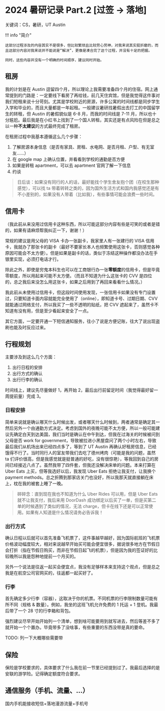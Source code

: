 # 2024 暑研记录 Part.2 [过签 -> 落地]

关键词：CS，暑研，UT Austin

!!! info "简介"

    这部分过程涉及的内容其实不是很多，但比较繁琐且比较劳心劳神，对我来说其实挺折磨的，而且这部分内容对我来说并不能说是“解决”，更像是凑合完了这个过程，并没有十足的把握。

    同时，这些内容并没有一个明确的时间顺序，建议同时开始。

## 租房

我的计划是在 Austin 逗留四个月，所以理论上我需要准备四个月的住宿。网上通常提到的门路是：一定要线下看房了再给钱，前几天住宾馆，但是我觉得这件事对我们短租来说十分苛刻。尤其是学校附近的房源，许多公寓的时间线都是同步学生入学和毕业的，而且大量都是一年起租。一般建议暑研找暑假出去打工的中国留学生的转租，但 Austin 的暑假貌似是 6-8 月，而我的时间线是 7-11 月，所以也十分尴尬。最后我是在小红书上找到了一个国人转租，其实还是有点风险在但是总之以一种**不太建议**的方式最终完成了租房。

在租房过程中我基本遵循这么几个步骤：

1. 了解房源本身信息（是否有家具、房租、水电网、是否月租、户型、有无室友……）
2. 在 google map 上确认位置，并看看到学校的通勤是否方便
3. 如果是转租 apartment，可以去 apartment 官网了解一下信息
4. 约谈

> 日后谈：如果没有同行的人的话，最好能找个学生舍友抱个团（在校生那种感觉），可以找 ta 带着转转之类的，因为国外生活方式和国内我感觉还是有不小差别的，如果没有人带着（比如我），有些事情可能会浪费一些时间。

## 信用卡

（我此前从来没用过信用卡这种东西，所以可能这部分内容有些是可笑的或者是错的，如果有请麻烦帮我纠正一下，谢谢！）

常规的建议是用父母的 VISA 卡办一张副卡，我家里人有一张建行的 VISA 信用卡，我就办了那张卡的副卡（最好不要家长本人也频繁使用这张卡，否则感觉各种原因可能会不太方便）。但是如果是副卡的话，类似于冻结这种操作都没办法在手银里实现，必须打电话才行。

除此之外，即使是穷鬼本科生也可以在工商银行办一张**零额度**的信用卡，但是毕竟零额度，所以用起来可能不太方便。（而且不知道为什么这张卡的 CVV 是四位的，总之我后来没怎么用这张卡，如果之后用到了再回来看看什么情况。）

我此前从未使用过信用卡，但这段时间使用发现，一张信用卡如果没有专门设置过，只要知道卡面内容就能完全使用了（online），即知道卡号、过期日期、CVV 就能通过网络支付，所以我买了一些不透明的贴纸，把 CVV 遮起来了，虽然卡不知道有没有用，但是至少看起来安全了一点。

其它方面，一定要开通一下短信通知服务，往小了说是方便记账，往大了说出现盗刷也能及时反应过来。

## 行程规划

主要涉及到这么几个方面：

1. 出行日程的安排
2. 出行方式的确认
3. 出行行李的确认

时间线上，建议先尽量做好 1，再开始 2，最后出行前留足时间（我觉得最好留一周提前量）完成 3。

### 日程安排

简单来说就是确认哪天什么时候出发，或者哪天什么时候到，两者通常是确定其一然后另外一个由通勤方式决定。考虑到国外的夜晚可能不太方便，所以一般可能建议先确定白天到达美国，我们当时是确认在中午到达，但我在过海关的时候被问到父母是否 work for government，导致被拉进小黑屋盘问了两个小时左右，导致最后我们从机场出来已经四点多了，等到了 UT Austin 再确认好租房信息，已经饿得不行了。当时同行人的室友带我们去吃了德州烤肉（可能是我的问题，虽然 ta 们评价很高，但是我感觉就是挺普通的好吃，没有很惊艳），等我回到自己的房间已经接近八点了。虽然我带了四件套，但我还没解决床单的问题。本来打算在 Uber Eats 上买，但等我选好以后，我发现 Uber Eats 拒绝让我支付，让我换个 payment methods。总之折腾到那家店关门也没好，所以我那天就直接躺在床上，枕在我的被套上睡了一晚。

> 碎碎念：直到现在我也不知道为什么 Uber Rides 可以用，但是 Uber Eats 就不让我支付，我后来用 DoorDash 成功绑定以后买了一单，但是买第二单的时候遇到了类似的情况，无法 charge，但卡在线下还是可以正常使用。如果有人知道是什么情况请务必告诉我！

### 出行方式

确认日程以后就可以首先准备飞机票了，这件事越早越好，因为国际航班的飞机票价格波动幅度较大，相对来说越早开始买可能会便宜很多，据说很多地方在节假日会打折（指在节假日购买，而非在节假日起飞的机票），但是因为我的签证好的比较晚所以我是怨种地提前一个月买的。

另外一个说法是往返一起买会便宜点，我没有足够样本来支持这个观点，但是总之我是在航空公司官网买的，往返都一起买好了。

### 行李

首先确定多少行李（容器），这取决于你的机票。不同机票的行李限制数量可能有所不同（规格 & 数量）。例如，我坐的这班飞机允许免费的 1 托运 + 1 登机。我最后带了一个 28 寸的行李箱和背包。

强烈建议尽早开始开始列一个清单，想到啥可能要用到就写进去，然后等差不多了就开始一个个置办。毕竟带多了没啥事，有些重要的东西没带是真的要命。

TODO: 列一下大概哪些需要带

## 保险

保险是学校要求的，具体要求了什么我在前一节里已经提到过了。我最后选择的是安联的游学险。记得确定额度符合要求。

## 通信服务（手机、流量、...）

国内手机能接收短信+落地漫游流量+手机号
